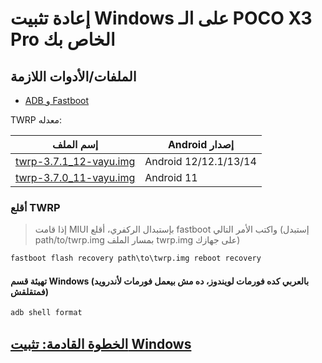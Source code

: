 # إعادة تثبيت Windows على الـ POCO X3 Pro الخاص بك

## الملفات/الأدوات اللازمة

- [ADB و Fastboot](https://developer.android.com/studio/releases/platform-tools)

TWRP معدله:

| إسم الملف                                       | Android إصدار |
|-------------------------------------------------|-----------------|
| [twrp-3.7.1_12-vayu.img](https://github.com/woa-vayu/POCOX3Pro-Guides/raw/main/Files/twrp-3.7.1_12-vayu.img) | Android 12/12.1/13/14 |
| [twrp-3.7.0_11-vayu.img](https://github.com/woa-vayu/POCOX3Pro-Guides/raw/main/Files/twrp-3.7.0_11-vayu.img) | Android 11 |

### أقلع TWRP
> إذا قامت MIUI بإستبدال الركفري، أقلع fastboot واكتب الأمر التالي (إستبدل path/to/twrp.img بمسار الملف twrp.img على جهازك)

```cmd
fastboot flash recovery path\to\twrp.img reboot recovery
```

#### تهيئة قسم Windows (بالعربي كده فورمات لويندوز، ده مش بيعمل فورمات لأندرويد فمتقلقش)

```cmd
adb shell format
```

## [الخطوة القادمة: تثبيت Windows](/en/3-install.md)
